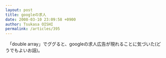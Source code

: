 ```yaml
---
layout: post
title: googleの求人
date: 2008-03-10 23:09:58 +0900
author: Tsukasa OISHI
permalink: /articles/395
---
```



　「double array」でググると、googleの求人広告が現れることに気づいた(どうでもよいお話)。  

